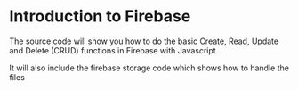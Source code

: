 # Introduction to Firebase
The source code will show you how to do the basic Create, Read, Update and Delete (CRUD) functions in Firebase with Javascript.

It will also include the firebase storage code which shows how to handle the files
